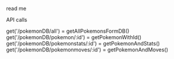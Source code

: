 read me

API calls 

get('/pokemonDB/all') = getAllPokemonsFormDB()
get('/pokemonDB/pokemon/:id') = getPokemonWithId()
get('/pokemonDB/pokemonstats/:id') = getPokemonAndStats()
get('/pokemonDB/pokemonmoves/:id') = getPokemonAndMoves()